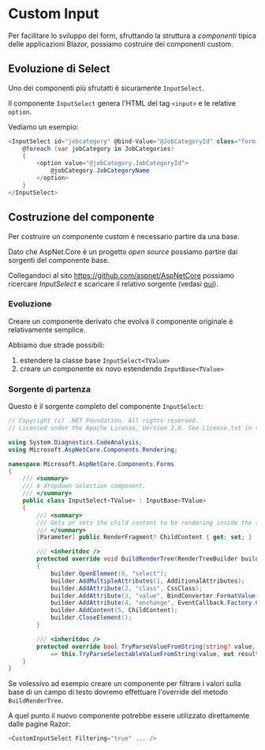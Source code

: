 # Custom Input

Per facilitare lo sviluppo dei form, sfruttando la struttura a _componenti_ tipica delle applicazioni Blazor, possiamo costruire dei componenti custom.

## Evoluzione di Select

Uno dei componenti più sfrutatti è sicuramente `InputSelect`.

Il componente `InputSelect` genera l'HTML del tag `<input>` e le relative `option`.

Vediamo un esempio:

```csharp
<InputSelect id="jobcategory" @bind-Value="@JobCategoryId" class="form-control">
    @foreach (var jobCategory in JobCategories)
    {
        <option value="@jobCategory.JobCategoryId">
            @jobCategory.JobCategoryName
        </option>
    }
</InputSelect>
```


## Costruzione del componente

Per costruire un componente custom è necessario partire da una base.

Dato che AspNet.Core è un progetto _open source_ possiamo partire dai sorgenti del componente base.

Collegandoci al sito https://github.com/aspnet/AspNetCore possiamo ricercare _InputSelect_ e scaricare il relativo sorgente (vedasi [qui](https://github.com/dotnet/aspnetcore/blob/15f341f8ee556fa0c2825cdddfe59a88b35a87e2/src/Components/Web/src/Forms/InputSelect.cs)).

### Evoluzione

Creare un componente derivato che evolva il componente originale è relativamente semplice.

Abbiamo due strade possibili:

1. estendere la classe base `InputSelect<TValue>`
2. creare un componente ex novo estendendo `InputBase<TValue>`

### Sorgente di partenza

Questo è il sorgente completo del componente `InputSelect`:

```csharp
// Copyright (c) .NET Foundation. All rights reserved.
// Licensed under the Apache License, Version 2.0. See License.txt in the project root for license information.

using System.Diagnostics.CodeAnalysis;
using Microsoft.AspNetCore.Components.Rendering;

namespace Microsoft.AspNetCore.Components.Forms
{
    /// <summary>
    /// A dropdown selection component.
    /// </summary>
    public class InputSelect<TValue> : InputBase<TValue>
    {
        /// <summary>
        /// Gets or sets the child content to be rendering inside the select element.
        /// </summary>
        [Parameter] public RenderFragment? ChildContent { get; set; }

        /// <inheritdoc />
        protected override void BuildRenderTree(RenderTreeBuilder builder)
        {
            builder.OpenElement(0, "select");
            builder.AddMultipleAttributes(1, AdditionalAttributes);
            builder.AddAttribute(2, "class", CssClass);
            builder.AddAttribute(3, "value", BindConverter.FormatValue(CurrentValueAsString));
            builder.AddAttribute(4, "onchange", EventCallback.Factory.CreateBinder<string?>(this, __value => CurrentValueAsString = __value, CurrentValueAsString));
            builder.AddContent(5, ChildContent);
            builder.CloseElement();
        }

        /// <inheritdoc />
        protected override bool TryParseValueFromString(string? value, [MaybeNullWhen(false)] out TValue result, [NotNullWhen(false)] out string? validationErrorMessage)
            => this.TryParseSelectableValueFromString(value, out result, out validationErrorMessage);
    }
}
```

Se volessivo ad esempio creare un componente per filtrare i valori sulla base di un campo di testo dovremo effettuare l'override del metodo `BuildRenderTree`.

A quel punto il nuovo componente potrebbe essere utilizzato direttamente dalle pagine Razor:

```csharp
<CustomInputSelect Filtering="true" ... />
```

